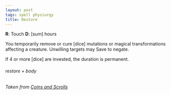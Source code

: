 ```yaml
---
layout: post
tags: spell physiurgy
title: Restore
---
```


**R**: Touch		**D**: [sum] hours

You temporarily remove or cure [dice] mutations or magical transformations affecting a creature. Unwilling targets may Save to negate. 

If 4 or more [dice] are invested, the duration is permanent.

###### *restore + body*

###### Taken from [Coins and Scrolls](https://coinsandscrolls.blogspot.com/2019/10/osr-class-geometer-wizard.html)
